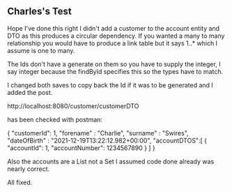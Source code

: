 Charles's Test
--------------
<p>Hope I've done this right I didn't add a customer to the account entity and DTO as this produces a circular dependency. If you wanted a many to many relationship you would have to produce a link table but it says 1..* which I assume is one to many.</p>
<p>The Ids don't have a generate on them so you have to supply the integer, I say integer because the findById specifies this so the types have to match.</p>
<p>I changed both saves to copy back the Id if it was to be generated and I added the post.</p>
<p>http://localhost:8080/customer/customerDTO</p>
<p>has been checked with postman:</p>
<p>{ 
    "customerId": 1,
    "forename" : "Charlie",
    "surname" : "Swires",
    "dateOfBirth" : "2021-12-19T13:22:12.982+00:00",
    "accountDTOS":[
        {
        "accountId": 1,
        "accountNumber": 1234567890
        }
    ]
}</p>
<p> Also the accounts are a List not a Set I assumed code done already was nearly correct.</p>
<p> All fixed.</p>

